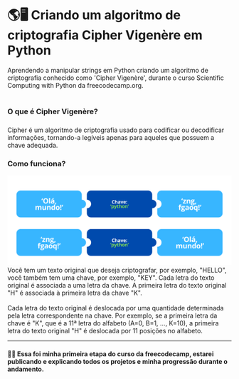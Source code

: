 # 🌎🖥 Criando um algoritmo de criptografia Cipher Vigenère em Python
Aprendendo a manipular strings em Python criando um algoritmo de criptografia conhecido como 'Cipher Vigenère', durante o curso Scientific Computing with Python da freecodecamp.org.
<br>
<br>
<h3>O que é Cipher Vigenère?<h3></h3>
Cipher é um algoritmo de criptografia usado para codificar ou decodificar informações, tornando-a legíveis apenas para aqueles que possuem a chave adequada.

<h3>Como funciona?</h3>
<img src="/img-example.png" width=800px>
Você tem um texto original que deseja criptografar, por exemplo, "HELLO", você também tem uma chave, por exemplo, "KEY". Cada letra do texto original é associada a uma letra da chave. A primeira letra do texto original "H" é associada à primeira letra da chave "K".
<br>
<br>
Cada letra do texto original é deslocada por uma quantidade determinada pela letra correspondente na chave. Por exemplo, se a primeira letra da chave é "K", que é a 11ª letra do alfabeto (A=0, B=1, ..., K=10), a primeira letra do texto original "H" é deslocada por 11 posições no alfabeto.
<hr>
<h4>👋😆 Essa foi minha primeira etapa do curso da freecodecamp, estarei publicando e explicando todos os projetos e minha progressão durante o andamento.</h4>
